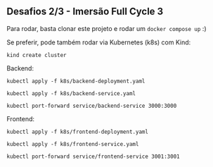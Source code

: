 ## Desafios 2/3 - Imersão Full Cycle 3

Para rodar, basta clonar este projeto e rodar um `docker compose up` :)

Se preferir, pode também rodar via Kubernetes (k8s) com Kind:

`kind create cluster`

Backend:

`kubectl apply -f k8s/backend-deployment.yaml`

`kubectl apply -f k8s/backend-service.yaml`

`kubectl port-forward service/backend-service 3000:3000`

Frontend:

`kubectl apply -f k8s/frontend-deployment.yaml`

`kubectl apply -f k8s/frontend-service.yaml`

`kubectl port-forward service/frontend-service 3001:3001`
